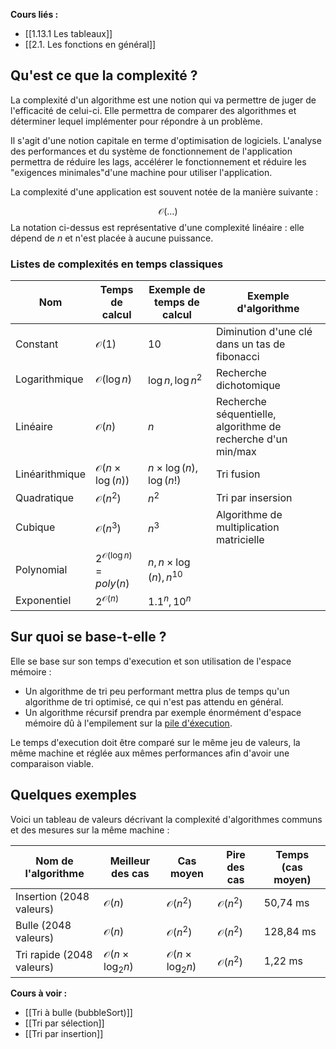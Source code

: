 **Cours liés :**
- [[1.13.1 Les tableaux]]
- [[2.1. Les fonctions en général]]

## Qu'est ce que la complexité ?

La complexité d'un algorithme est une notion qui va permettre de juger de l'efficacité de celui-ci.
Elle permettra de comparer des algorithmes et déterminer lequel implémenter pour répondre à un problème. 

Il s'agit d'une notion capitale en terme d'optimisation de logiciels. L'analyse des performances et du système de fonctionnement de l'application permettra de réduire les lags, accélérer le fonctionnement et réduire les "exigences minimales"d'une machine pour utiliser l'application.

La complexité d'une application est souvent notée de la manière suivante :

$$
\mathcal{O}(\dots)
$$
La notation ci-dessus est représentative d'une complexité linéaire : elle dépend de $n$ et n'est placée à aucune puissance.

### Listes de complexités en temps classiques

| Nom            | Temps de calcul                      | Exemple de temps de calcul      | Exemple d'algorithme                                         |
| -------------- | ------------------------------------ | ------------------------------- | ------------------------------------------------------------ |
| Constant       | $\mathcal{O}(1)$                     | 10                              | Diminution d'une clé dans un tas de fibonacci                |
| Logarithmique  | $\mathcal{O}(\log{n})$               | $\log{n}, \log{n^2}$            | Recherche dichotomique                                       |
| Linéaire       | $\mathcal{O}(n)$                     | $n$                             | Recherche séquentielle, algorithme de recherche d'un min/max |
| Linéarithmique | $\mathcal{O}(n \times \log{(n)})$    | $n\times\log{(n)}, \log{(n!)}$  | Tri fusion                                                   |
| Quadratique    | $\mathcal{O}(n^2)$                   | $n^2$                           | Tri par insersion                                            |
| Cubique        | $\mathcal{O}(n^3)$                   | $n^3$                           | Algorithme de multiplication matricielle                     |
| Polynomial     | $2^{\mathcal{O}(\log{n})} = poly(n)$ | $n, n \times \log{(n)}, n^{10}$ |                                                              |
| Exponentiel    | $2^{\mathcal{O}(n)}$                 | $1.1^n, 10^n$                                |                                                              |

## Sur quoi se base-t-elle ?

Elle se base sur son temps d'execution et son utilisation de l'espace mémoire :

- Un algorithme de tri peu performant mettra plus de temps qu'un algorithme de tri optimisé, ce qui n'est pas attendu en général. 
- Un algorithme récursif prendra par exemple énormément d'espace mémoire dû à l'empilement sur la [pile d'éxecution](https://fr.m.wikipedia.org/wiki/Pile_d'ex%C3%A9cution).

Le temps d'execution doit être comparé sur le même jeu de valeurs, la même machine et réglée aux mêmes performances afin d'avoir une comparaison viable.

## Quelques exemples

Voici un tableau de valeurs décrivant la complexité d'algorithmes communs et des mesures sur la même machine : 

| Nom de l'algorithme       | Meilleur des cas                  | Cas moyen                         | Pire des cas       | Temps (cas moyen) |
| ------------------------- | --------------------------------- | --------------------------------- | ------------------ | ----------------- |
| Insertion (2048 valeurs)  | $\mathcal{O}(n)$                  | $\mathcal{O}(n^2)$                | $\mathcal{O}(n^2)$ | 50,74 ms          |
| Bulle (2048 valeurs)      | $\mathcal{O}(n)$                  | $\mathcal{O}(n^2)$                | $\mathcal{O}(n^2)$ | 128,84 ms         |
| Tri rapide (2048 valeurs) | $\mathcal{O}(n \times \log_2{n})$ | $\mathcal{O}(n \times \log_2{n})$ | $\mathcal{O}(n^2)$ | 1,22 ms                  |

**Cours à voir :**
- [[Tri à bulle (bubbleSort)]]
- [[Tri par sélection]]
- [[Tri par insertion]]